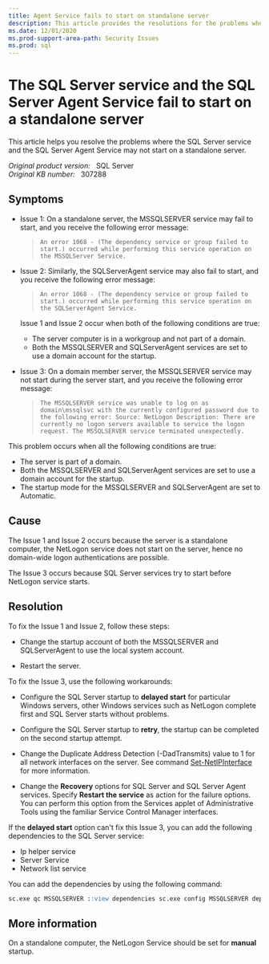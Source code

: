 ```yaml
---
title: Agent Service fails to start on standalone server
description: This article provides the resolutions for the problems where the SQL Server service and the SQL Server Agent Service may not start on a stand-alone server.
ms.date: 12/01/2020
ms.prod-support-area-path: Security Issues
ms.prod: sql
---
```

# The SQL Server service and the SQL Server Agent Service fail to start on a standalone server

This article helps you resolve the problems where the SQL Server service and the SQL Server Agent Service may not start on a standalone server.

_Original product version:_ &nbsp; SQL Server  
_Original KB number:_ &nbsp; 307288

## Symptoms

- Issue 1: On a standalone server, the MSSQLSERVER service may fail to start, and you receive the following error message:

  > `An error 1068 - (The dependency service or group failed to start.) occurred while performing this service operation on the MSSQLServer Service.`

- Issue 2: Similarly, the SQLServerAgent service may also fail to start, and you receive the following error message:

  > `An error 1068 - (The dependency service or group failed to start.) occurred while performing this service operation on the SQLServerAgent Service.`

  Issue 1 and Issue 2 occur when both of the following conditions are true:

  - The server computer is in a workgroup and not part of a domain.
  - Both the MSSQLSERVER and SQLServerAgent services are set to use a domain account for the startup.

- Issue 3: On a domain member server, the MSSQLSERVER service may not start during the server start, and you receive the following error message:

  > `The MSSQLSERVER service was unable to log on as domain\mssqlsvc with the currently configured password due to the following error: Source: NetLogon Description: There are currently no logon servers available to service the logon request. The MSSQLSERVER service terminated unexpectedly.`

This problem occurs when all the following conditions are true:

- The server is part of a domain.
- Both the MSSQLSERVER and SQLServerAgent services are set to use a domain account for the startup.
- The startup mode for the MSSQLSERVER and SQLServerAgent are set to Automatic.

## Cause

The Issue 1 and Issue 2 occurs because the server is a standalone computer, the NetLogon service does not start on the server, hence no domain-wide logon authentications are possible.

The Issue 3 occurs because SQL Server services try to start before NetLogon service starts.

## Resolution

To fix the Issue 1 and Issue 2, follow these steps:

- Change the startup account of both the MSSQLSERVER and SQLServerAgent to use the local system account.

- Restart the server.

To fix the Issue 3, use the following workarounds:

- Configure the SQL Server startup to **delayed start** for particular Windows servers, other Windows services such as NetLogon complete first and SQL Server starts without problems.

- Configure the SQL Server startup to **retry**, the startup can be completed on the second startup attempt.

- Change the Duplicate Address Detection (-DadTransmits) value to 1 for all network interfaces on the server. See command [Set-NetIPInterface](/powershell/module/nettcpip/set-netipinterface) for more information.

- Change the **Recovery** options for SQL Server and SQL Server Agent services. Specify **Restart the service** as action for the failure options. You can perform this option from the Services applet of Administrative Tools using the familiar Service Control Manager interfaces.

If the **delayed start** option can't fix this Issue 3, you can add the following dependencies to the SQL Server service:

- Ip helper service
- Server Service
- Network list service

You can add the dependencies by using the following command:

```sql
sc.exe qc MSSQLSERVER ::view dependencies sc.exe config MSSQLSERVER depend=iphlpsvc/LanmanServer/netprofm ::add service dependencies
```

## More information

On a standalone computer, the NetLogon Service should be set for **manual** startup.
